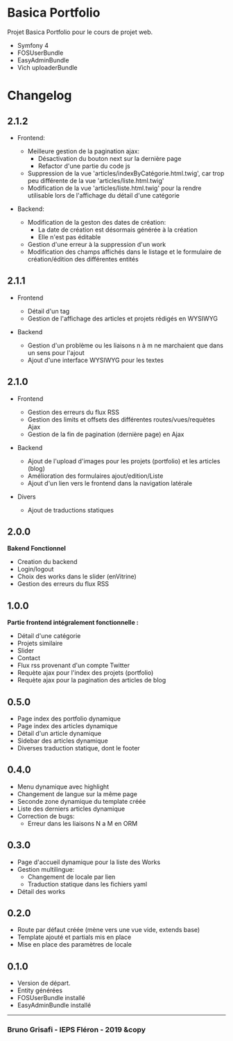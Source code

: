 # Basica Portfolio

Projet Basica Portfolio pour le cours de projet web.

- Symfony 4
- FOSUserBundle
- EasyAdminBundle
- Vich uploaderBundle

# Changelog

## 2.1.2
- Frontend:
    - Meilleure gestion de la pagination ajax:
        - Désactivation du bouton next sur la dernière page
        - Refactor d'une partie du code js
    - Suppression de la vue 'articles/indexByCatégorie.html.twig', car trop peu différente de la vue 'articles/liste.html.twig'
    - Modification de la vue 'articles/liste.html.twig' pour la rendre utilisable lors de l'affichage du détail d'une catégorie

- Backend:
    - Modification de la geston des dates de création:
        - La date de création est désormais générée à la création
        - Elle n'est pas éditable
    - Gestion d'une erreur à la suppression d'un work
    - Modification des champs affichés dans le listage et le formulaire de création/édition des différentes entités

## 2.1.1
- Frontend
    - Détail d'un tag
    - Gestion de l'affichage des articles et projets rédigés en WYSIWYG

- Backend
    - Gestion d'un problème ou les liaisons n à m ne marchaient que dans un sens pour l'ajout
    - Ajout d'une interface WYSIWYG pour les textes


## 2.1.0
- Frontend
    - Gestion des erreurs du flux RSS
    - Gestion des limits et offsets des différentes routes/vues/requètes Ajax
    - Gestion de la fin de pagination (dernière page) en Ajax

- Backend
    - Ajout de l'upload d'images pour les projets (portfolio) et les articles (blog)
    - Amélioration des formulaires ajout/edition/Liste
    - Ajout d'un lien vers le frontend dans la navigation latérale

- Divers
    - Ajout de traductions statiques

## 2.0.0
**Bakend Fonctionnel**

- Creation du backend
- Login/logout
- Choix des works dans le slider (enVitrine)
- Gestion des erreurs du flux RSS

## 1.0.0
**Partie frontend intégralement fonctionnelle :**

- Détail d'une catégorie
- Projets similaire
- Slider
- Contact
- Flux rss provenant d'un compte Twitter
- Requète ajax pour l'index des projets (portfolio)
- Requète ajax pour la pagination des articles de blog


## 0.5.0
- Page index des portfolio dynamique
- Page index des articles dynamique
- Détail d'un article dynamique
- Sidebar des articles dynamique
- Diverses traduction statique, dont le footer

## 0.4.0
- Menu dynamique avec highlight
- Changement de langue sur la même page
- Seconde zone dynamique du template créée
- Liste des derniers articles dynamique
- Correction de bugs:
    - Erreur dans les liaisons N a M en ORM

## 0.3.0
- Page d'accueil dynamique pour la liste des Works
- Gestion multilingue:
    - Changement de locale par lien
    - Traduction statique dans les fichiers yaml
- Détail des works

## 0.2.0
- Route par défaut créée (mène vers une vue vide, extends base)
- Template ajouté et partials mis en place
- Mise en place des paramètres de locale

## 0.1.0
- Version de départ.
- Entity générées
- FOSUserBundle installé
- EasyAdminBundle installé

***

### Bruno Grisafi - IEPS Fléron - 2019 &copy
